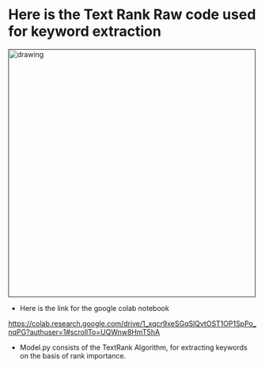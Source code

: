# Here is the Text Rank Raw code used for keyword extraction

<a href=""><img src="https://images.unsplash.com/photo-1528459199957-0ff28496a7f6?ixid=MnwxMjA3fDB8MHxwaG90by1wYWdlfHx8fGVufDB8fHx8&ixlib=rb-1.2.1&auto=format&fit=crop&w=764&q=80" alt="drawing" width="500"></a>

* Here is the link for the google colab notebook

https://colab.research.google.com/drive/1_xqcr9xeSGqSlQvtOST1OP1SpPo_nqPG?authuser=1#scrollTo=UQWnw8HmT5hA

* Model.py consists of the TextRank Algorithm, for extracting keywords on the basis of rank importance.
